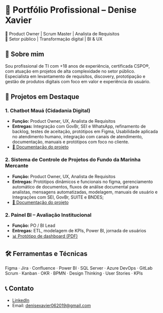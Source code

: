 # 📁 Portfólio Profissional – Denise Xavier

🎯 Product Owner | Scrum Master | Analista de Requisitos  
📍 Setor público | Transformação digital | BI & UX



## 🧩 Sobre mim
Sou profissional de TI com +18 anos de experiência, certificada CSPO®, com atuação em projetos de alta complexidade no setor público. Especialista em levantamento de requisitos, discovery, prototipação e gestão de produtos digitais com foco em valor e experiência do usuário.



## 📌 Projetos em Destaque

### 1. Chatbot Mauá (Cidadania Digital)
- **Função:** Product Owner, UX, Analista de Requisitos
- **Entregas:** Integração com GovBr, SEI e WhatsApp, refinamento de backlog, testes de aceitação, protótipos em Figma, Usabilidade aplicada no atendimento humano, integração com canais de atendimento, documentação, manuais e protótipos com foco no cliente.
- [📄 Documentação do projeto](docs/chatbot-maua-requisitos.pdf)


### 2. Sistema de Controle de Projetos do Fundo da Marinha Mercante
- **Função:** Product Owner, UX, Analista de Requisitos
- **Entregas:** Protótipos dinâmicos e funcionais no figma, gerenciamento automático de documentos, fluxos de análise documental para analistas, mensagens automatizadas, modelagem, manuais de usuário e Integrações com SEI, GovBr, SUITE e BNDES;
- [📄 Documentação do projeto](docs/chatbot-maua-requisitos.pdf)


### 2. Painel BI – Avaliação Institucional
- **Função:** PO / BI Lead
- **Entregas:** ETL, modelagem de KPIs, Power BI, jornada de usuários
- [📊 Protótipo de dashboard (PDF)](docs/dashboard-avaliacao-bi.pdf)



## 🛠️ Ferramentas e Técnicas
Figma · Jira · Confluence · Power BI · SQL Server · Azure DevOps · GitLab  
Scrum · Kanban · OKR · BPMN · Design Thinking · User Stories · KPIs



## 📞 Contato
- [LinkedIn](https://www.linkedin.com/in/denise-xavier-66a372117/)
- Email: denisexavier062019@gmail.com

